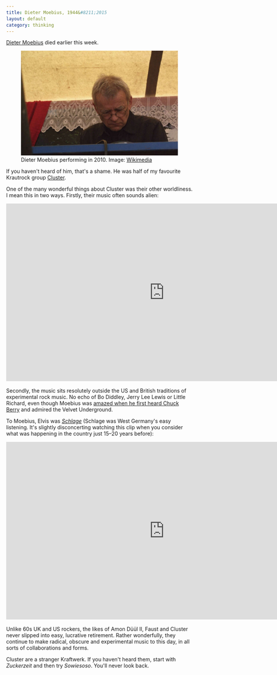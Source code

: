 ```yaml
---
title: Dieter Moebius, 1944&#8211;2015
layout: default
category: thinking
---
```


[Dieter Moebius](https://en.wikipedia.org/wiki/Dieter_Moebius) died earlier this week.

<figure><img src="/images/moebius.jpg" alt="Dieter Moebius"><figcaption class="figcaption">Dieter Moebius performing in 2010. Image: <a href="https://upload.wikimedia.org/wikipedia/commons/b/b4/Dieter_Moebius_from_German_krautrock_band_Cluster_performing_at_Fusion_Festival_2010.jpg">Wikimedia</a></figcaption></figure>

If you haven't heard of him, that's a shame. He was half of my favourite Krautrock group [Cluster](https://en.wikipedia.org/wiki/Cluster_%28band%29).

One of the many wonderful things about Cluster was their other worldliness. I mean this in two ways. Firstly, their music often sounds alien:

<div class="vid"><iframe width="853" height="480" src="https://www.youtube.com/embed/fQ8jMR_JTfE?rel=0&amp;controls=0&amp;showinfo=0" frameborder="0" allowfullscreen></iframe></div>

Secondly, the music sits resolutely outside the US and British traditions of experimental rock music. No echo of Bo Diddley, Jerry Lee Lewis or Little Richard, even though Moebius was [amazed when he first heard Chuck Berry](http://blog.frieze.com/interview-dieter-moebius/) and admired the Velvet Underground.

To Moebius, Elvis was [<i>Schlage</i>](https://en.wikipedia.org/wiki/Schlager_music) (Schlage was West Germany's easy listening. It's slightly disconcerting watching this clip when you consider what was happening in the country just 15&#8211;20 years before):

<div class="vid"><iframe width="853" height="480" src="https://www.youtube.com/embed/lnMhkkgWpG4?start=1045&amp;controls=0&amp;showinfo=0" frameborder="0" allowfullscreen></iframe></div>

Unlike 60s UK and US rockers, the likes of Amon Düül II, Faust and Cluster never slipped into easy, lucrative retirement. Rather wonderfully, they continue to make radical, obscure and experimental music to this day, in all sorts of collaborations and forms.

Cluster are a stranger Kraftwerk. If you haven't heard them, start with <cite>Zuckerzeit</cite> and then try <cite>Sowiesoso</cite>. You'll never look back.

